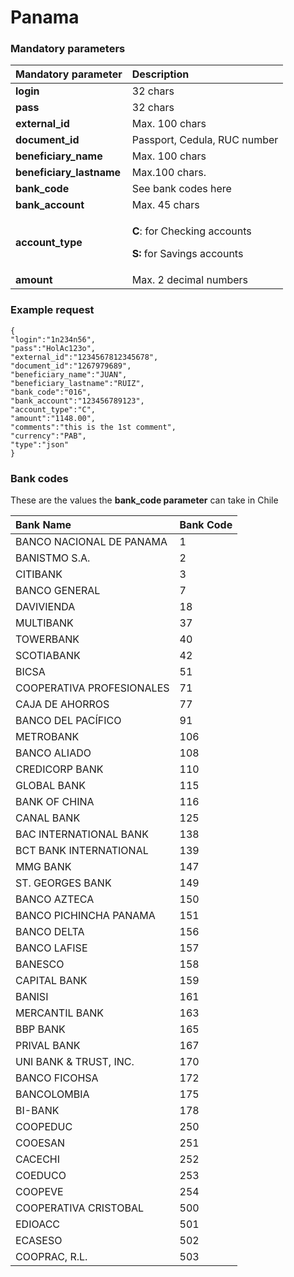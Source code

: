 # Panama

### Mandatory parameters

<table>
  <thead>
    <tr>
      <th style="text-align:left"><b>Mandatory parameter</b>
      </th>
      <th style="text-align:left"><b>Description</b>
      </th>
    </tr>
  </thead>
  <tbody>
    <tr>
      <td style="text-align:left"><b>login</b>
      </td>
      <td style="text-align:left">32 chars</td>
    </tr>
    <tr>
      <td style="text-align:left"><b>pass</b>
      </td>
      <td style="text-align:left">32 chars</td>
    </tr>
    <tr>
      <td style="text-align:left"><b>external_id</b>
      </td>
      <td style="text-align:left">Max. 100 chars</td>
    </tr>
    <tr>
      <td style="text-align:left"><b>document_id</b>
      </td>
      <td style="text-align:left">Passport, Cedula, RUC number</td>
    </tr>
    <tr>
      <td style="text-align:left"><b>beneficiary_name</b>
      </td>
      <td style="text-align:left">Max. 100 chars</td>
    </tr>
    <tr>
      <td style="text-align:left"><b>beneficiary_lastname</b>
      </td>
      <td style="text-align:left">Max.100 chars.</td>
    </tr>
    <tr>
      <td style="text-align:left"><b>bank_code</b>
      </td>
      <td style="text-align:left">See bank codes here</td>
    </tr>
    <tr>
      <td style="text-align:left"><b>bank_account</b>
      </td>
      <td style="text-align:left">Max. 45 chars</td>
    </tr>
    <tr>
      <td style="text-align:left"><b>account_type</b>
      </td>
      <td style="text-align:left">
        <p><b>C</b>: for Checking accounts</p>
        <p><b>S: </b>for Savings accounts</p>
      </td>
    </tr>
    <tr>
      <td style="text-align:left"><b>amount</b>
      </td>
      <td style="text-align:left">Max. 2 decimal numbers</td>
    </tr>
  </tbody>
</table>

### Example request

```text
{
"login":"1n234n56",
"pass":"HolAc123o",
"external_id":"1234567812345678",
"document_id":"1267979689",
"beneficiary_name":"JUAN",
"beneficiary_lastname":"RUIZ",
"bank_code":"016",
"bank_account":"123456789123",
"account_type":"C",
"amount":"1148.00",
"comments":"this is the 1st comment",
"currency":"PAB",
"type":"json"
}
```

### **Bank codes** <a id="bank-codes-panama"></a>

These are the values the **bank\_code parameter** can take in Chile

| Bank Name | Bank Code |
| :--- | :--- |
| BANCO NACIONAL DE PANAMA | 1 |
| BANISTMO S.A. | 2 |
| CITIBANK | 3 |
| BANCO GENERAL | 7 |
| DAVIVIENDA | 18 |
| MULTIBANK | 37 |
| TOWERBANK | 40 |
| SCOTIABANK | 42 |
| BICSA | 51 |
| COOPERATIVA PROFESIONALES | 71 |
| CAJA DE AHORROS | 77 |
| BANCO DEL PACÍFICO | 91 |
| METROBANK | 106 |
| BANCO ALIADO | 108 |
| CREDICORP BANK | 110 |
| GLOBAL BANK | 115 |
| BANK OF CHINA | 116 |
| CANAL BANK | 125 |
| BAC INTERNATIONAL BANK | 138 |
| BCT BANK INTERNATIONAL | 139 |
| MMG BANK | 147 |
| ST. GEORGES BANK | 149 |
| BANCO AZTECA | 150 |
| BANCO PICHINCHA PANAMA | 151 |
| BANCO DELTA | 156 |
| BANCO LAFISE | 157 |
| BANESCO | 158 |
| CAPITAL BANK | 159 |
| BANISI | 161 |
| MERCANTIL BANK | 163 |
| BBP BANK | 165 |
| PRIVAL BANK | 167 |
| UNI BANK & TRUST, INC. | 170 |
| BANCO FICOHSA | 172 |
| BANCOLOMBIA | 175 |
| BI-BANK | 178 |
| COOPEDUC | 250 |
| COOESAN | 251 |
| CACECHI | 252 |
| COEDUCO | 253 |
| COOPEVE | 254 |
| COOPERATIVA CRISTOBAL | 500 |
| EDIOACC | 501 |
| ECASESO | 502 |
| COOPRAC, R.L. | 503 |

